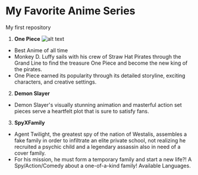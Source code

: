 
# My Favorite Anime Series

My first repository


1. **One Piece** 
	![alt text](![image](https://github.com/Germil023/app-dev/assets/133613785/8516b70f-3d7d-4641-944b-993759ae07f7))
- Best Anime of all time
- Monkey D. Luffy sails with his crew of Straw Hat Pirates through the Grand Line to find the treasure One Piece and become the new king of the pirates.
- One Piece earned its popularity through its detailed storyline, exciting characters, and creative settings.

2. **Demon Slayer**
- Demon Slayer's visually stunning animation and masterful action set pieces serve a heartfelt plot that is sure to satisfy fans.

3. **SpyXFamily**
- Agent Twilight, the greatest spy of the nation of Westalis, assembles a fake family in order to infiltrate an elite private school, not realizing he recruited a psychic child and a legendary assassin also in need of a cover family.
- For his mission, he must form a temporary family and start a new life?! A Spy/Action/Comedy about a one-of-a-kind family! Available Languages.


















